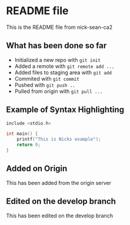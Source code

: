 # README file
This is the README file from nick-sean-ca2

## What has been done so far
* Initialized a new repo with `git init`
* Added a remote with `git remote add ...`
* Added files to staging area with `git add`
* Commited with `git commit`
* Pushed with `git push ..`
* Pulled from origin with `git pull ...`

## Example of Syntax Highlighting
```c
include <stdio.h>

int main() {
	printf("This is Nicks example");
	return 0;
} 
```

## Added on Origin
This has been added from the origin server

## Edited on the develop branch 
This has been edited on the develop branch
